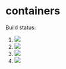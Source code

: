 # containers

Build status:

1. [![](https://github.com/nishka-ayyar/CS46/workflows/tests-fibonacci/badge.svg)](https://github.com/nishka-ayyar/CS46/actions?query=workflow%3Atests-fibonacci)
1. [![](https://github.com/nishka-ayyar/CS46/workflows/tests-range/badge.svg)](https://github.com/nishka-ayyar/CS46/actions?query=workflow%3Atests-range)
1. [![](https://github.com/nishka-ayyar/CS46/workflows/tests-BinaryTree/badge.svg)](https://github.com/nishka-ayyar/CS46/actions?query=workflow%3Atests-BinaryTree)
1. [![](https://github.com/nishka-ayyar/CS46/workflows/tests-BST/badge.svg)](https://github.com/nishka-ayyar/CS46/actions?query=workflow%3Atests-BST)
